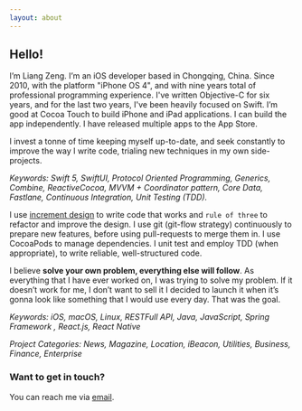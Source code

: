 ```yaml
---
layout: about
---
```


## Hello!

I’m Liang Zeng. I’m an iOS developer based in Chongqing, China. Since 2010,
with the platform "iPhone OS 4", and with nine years total of professional
programming experience. I've written Objective-C for six years, and for the
last two years, I've been heavily focused on Swift. I’m good at Cocoa Touch to
build iPhone and iPad applications. I can build the app independently. I have
released multiple apps to the App Store.

I invest a tonne of time keeping myself up-to-date, and seek constantly to
improve the way I write code, trialing new techniques in my own side-projects.

*Keywords: Swift 5, SwiftUI, Protocol Oriented Programming, Generics, Combine,
ReactiveCocoa, MVVM + Coordinator pattern, Core Data, Fastlane, Continuous
Integration, Unit Testing (TDD).*

I use [increment design](https://www.jamesshore.com/Agile-Book/incremental_design.html)
to write code that works and `rule of three` to refactor and improve the design. I
use git (git-flow strategy) continuously to prepare new features, before using
pull-requests to merge them in. I use CocoaPods to manage dependencies. I unit
test and employ TDD (when appropriate), to write reliable, well-structured code.

I believe **solve your own problem, everything else will follow**. As everything
that I have ever worked on, I was trying to solve my problem.  If it doesn’t
work for me, I don’t want to sell it I decided to launch it when it’s gonna look
like something that I would use every day. That was the goal.

*Keywords: iOS, macOS, Linux, RESTFull API, Java, JavaScript, Spring Framework
, React.js, React Native*

*Project Categories: News, Magazine, Location, iBeacon, Utilities, Business, Finance,
Enterprise*

### Want to get in touch?

You can reach me via <a href="mailto:objczl@gmail.com">email</a>.

